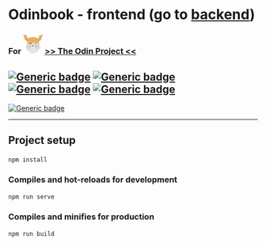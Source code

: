 # Odinbook - frontend (go to [backend](https://github.com/nijepa/odinbook-backend/))

### For <img src="./odin-logo.svg"  width="40" height="40"> [>> The Odin Project <<](https://www.theodinproject.com/)
## [![Generic badge](https://img.shields.io/badge/Used-HTML-green.svg?style=plastic&logo=HTML5)](https://developer.mozilla.org/en-US/docs/Web/Guide/HTML/HTML5) [![Generic badge](https://img.shields.io/badge/Used-CSS-blue.svg?style=plastic&logo=CSS3)](https://www.tutorialrepublic.com/css-tutorial/) [![Generic badge](https://img.shields.io/badge/Used-JavaScript-yellow.svg?style=plastic&logo=JavaScript)](https://developer.mozilla.org/en-US/docs/Web/JavaScript) [![Generic badge](https://img.shields.io/badge/Used-VUE.js-BRIGHTGREEN.svg?style=plastic&logo=Vue.js)](https://vuejs.org/)

[![Generic badge](https://img.shields.io/badge/Live%20demo%20at-GitHub%20Pages-blueviolet.svg?style=for-the-badge&logo=GitHub)](https://nijepa.github.io/odinbook-frontend/#/)

<hr>

## Project setup
```
npm install
```

### Compiles and hot-reloads for development
```
npm run serve
```

### Compiles and minifies for production
```
npm run build
